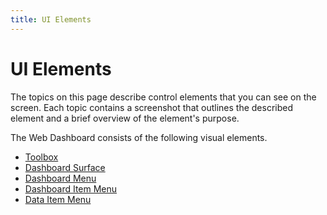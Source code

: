 ```yaml
---
title: UI Elements
---
```

# UI Elements
The topics on this page describe control elements that you can see on the screen. Each topic contains a screenshot that outlines the described element and a brief overview of the element's purpose.

The Web Dashboard consists of the following visual elements.
* [Toolbox](ui-elements/toolbox.md)
* [Dashboard Surface](ui-elements/dashboard-surface.md)
* [Dashboard Menu](ui-elements/dashboard-menu.md)
* [Dashboard Item Menu](ui-elements/dashboard-item-menu.md)
* [Data Item Menu](ui-elements/data-item-menu.md)